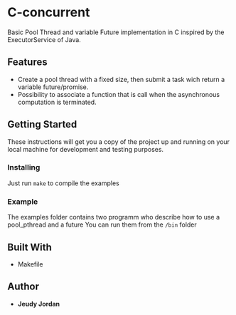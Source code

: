 # C-concurrent

Basic Pool Thread and variable Future implementation in C inspired by the ExecutorService of Java.

## Features

* Create a pool thread with a fixed size, then submit a task wich return a variable future/promise.
* Possibility to associate a function that is call when the asynchronous computation is terminated.   

## Getting Started

These instructions will get you a copy of the project up and running on your local machine for development and testing purposes.

### Installing

Just run ```make``` to compile the examples

### Example

The examples folder contains two programm who describe how to use a pool_pthread and a future
You can run them from the ```/bin``` folder

## Built With
* Makefile

## Author

* **Jeudy Jordan**
